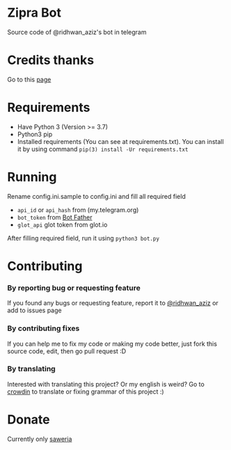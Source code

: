 # Zipra Bot
Source code of @ridhwan_aziz's bot in telegram

# Credits thanks
Go to this [page](./CREDITS.md)

# Requirements
- Have Python 3 (Version >= 3.7)
- Python3 pip
- Installed requirements (You can see at requirements.txt). You can install it by using command ```pip(3) install -Ur requirements.txt```

# Running
Rename config.ini.sample to config.ini and fill all required field

- ```api_id``` or ```api_hash``` from (my.telegram.org)
- ```bot_token``` from [Bot Father](https://t.me/BotFather)
- ```glot_api``` glot token from glot.io

After filling required field, run it using ```python3 bot.py```

# Contributing

### By reporting bug or requesting feature

If you found any bugs or requesting feature, report it to [@ridhwan_aziz](https://t.me/ridhwan_aziz) or add to issues page

### By contributing fixes

If you can help me to fix my code or making my code better, just fork this source code, edit, then go pull request :D

### By translating

Interested with translating this project? Or my english is weird? Go to [crowdin](https://crwd.in/zipra_bot) to translate or fixing grammar of this project :)

# Donate

Currently only [saweria](https://saweria.co/ridhwanaziz)
